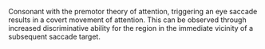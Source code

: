 Consonant with the premotor theory of attention, triggering an eye saccade results in a covert movement of attention. This can be observed through increased discriminative ability for the region in the immediate vicinity of a subsequent saccade target.